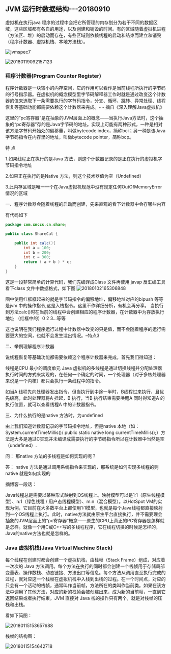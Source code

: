 ## JVM 运行时数据结构---20180910
虚拟机在执行java 程序的过程中会把它所管理的内存划分为若干不同的数据区域，这些区域都有各自的用途，以及创建和销毁的时间。有的区域随着虚拟机进程（方法区、堆）的启动而存在，有些区域则依赖线程的启动和结束而建立和销毁（程序计数器、虚拟机栈、本地方法栈）。

![jvmspec7](https://user-images.githubusercontent.com/6982311/45546348-9c5bf700-b84f-11e8-91c4-c6ef544601c4.png)

![20180119092157123](https://user-images.githubusercontent.com/6982311/45545403-b9db9180-b84c-11e8-8117-c912acca5ca6.png)

### 程序计数器(Program Counter Register)
程序计数器是一块较小的内存空间，它的作用可以看作是当前线程所执行的字节码的行号指示器。在虚拟机的概念模型里字节码解释器工作时就是通过改变这个计数器的值来选取下一条需要执行的字节码指令，分支、循环、跳转、异常处理、线程恢复等基础功能都需要依赖这个计数器来完成。- - 摘自《深入理解Java虚拟机》

这里的“pc寄存器”是在抽象的JVM层面上的概念——当执行Java方法时，这个抽象的“pc寄存器”存的是Java字节码的地址。实现上可能有两种形式，一种是相对该方法字节码开始处的偏移量，叫做bytecode index，简称bci；另一种是该Java字节码指令在内存里的地址，叫做bytecode pointer，简称bcp。

特 点

1.如果线程正在执行的是Java 方法，则这个计数器记录的是正在执行的虚拟机字节码指令地址

2.如果正在执行的是Native 方法，则这个技术器值为空（Undefined）

3.此内存区域是唯一一个在Java虚拟机规范中没有规定任何OutOfMemoryError情况的区域

一、程序计数器会随着线程的启动而创建，先来直观的看下计数器中会存哪些内容

有代码如下
```java
package com.xnccs.cn.share;

public class ShareCal {

    public int calc(){
        int a = 100;
        int b = 200;
        int c = 300;
        return ( a + b ) * c;
    }
}
```
这是一段非常简单的计算代码，我们先编译成Class 文件再使用 javap 反汇编工具看下class 文件中数据格式，如下图
![20180102165306848](https://user-images.githubusercontent.com/6982311/45544726-b6dfa180-b84a-11e8-957d-3718601207d6.png)

图中使用红框框起来的就是字节码指令的偏移地址，偏移地址对应的bipush 等等是jvm 中的操作指令,这是入栈指令。这里不作详细分析，有机会再分享。 当执行到方法calc()时在当前的线程中会创建相应的程序计数器，在计数器中为存放执行地址 （红框中的）0 2 3…等等

这也说明在我们程序运行过程中计数器中改变的只是值，而不会随着程序的运行需要更大的空间，也就不会发生溢出情况。–特点3

二、举例理解程序计数器

说线程恢复等基础功能都需要依赖这个程序计数器来完成，首先我们得知道：

线程是CPU 最小的调度单元
Java 虚拟机的多线程是通过切换线程并分配处理器执行时间的方式来实现的，在任何一个确定的时间，一个处理器（对于多核处理器来说是一个内核）都只会执行一条线程中的指令。

如当A 线程先向处理器发出指令，但当执行到中途一半时，B线程过来执行，且优先级高，此时处理器将A 挂起，B 执行，当B 执行结束需要唤醒A 同时得知道A 的执行位置，就可以查看线程A 中的计数器指令。

三、为什么执行的是native 方法时，为undefined

由上我们知道计数器记录的字节码指令地址，但是native 本地（如：System.currentTimeMillis()/ public static native long currentTimeMillis();）方法是大多是通过C实现并未编译成需要执行的字节码指令所以在计数器中当然是空（undefined）.

问： 那native 方法的多线程是如何实现的呢？

答： native 方法是通过调用系统指令来实现的，那系统是如何实现多线程的则 native 就是如何实现的

摘博客一段话：

Java线程总是需要以某种形式映射到OS线程上。映射模型可以是1:1（原生线程模型）、n:1（绿色线程 / 用户态线程模型）、m:n（混合模型）。以HotSpot VM的实现为例，它目前在大多数平台上都使用1:1模型，也就是每个Java线程都直接映射到一个OS线程上执行。此时，native方法就由原生平台直接执行，并不需要理会抽象的JVM层面上的“pc寄存器”概念——原生的CPU上真正的PC寄存器是怎样就是怎样。就像一个用C或C++写的多线程程序，它在线程切换的时候是怎样的，Java的native方法也就是怎样的。

### Java 虚拟机栈(Java Virtual Machine Stack)
每个线程在创建时都会创建一个虚拟机栈，由栈帧（Stack Frame）组成，对应着一次次的 Java 方法调用。每个方法在执行的同时都会创建一个栈帧用于存储局部变量表、操作数栈、动态链接、方法出口等信息。每个方法从调用直至执行完成的过程，就对应这一个栈帧在虚拟机栈中入栈到出栈的过程。在一个时间点，对应的只会有一个活动的栈帧，通常叫作当前帧，方法所在的类叫作当前类。如果在该方法中调用了其他方法，对应的新的栈帧会被创建出来，成为新的当前帧，一直到它返回结果或者执行结束。JVM 直接对 Java 栈的操作只有两个，就是对栈帧的压栈和出栈。

看如下简图：

![20180115153657688](https://user-images.githubusercontent.com/6982311/45546793-f5785a80-b850-11e8-94a5-a58c8ae3fd9b.png)

栈帧的结构图：

![20180115154642718](https://user-images.githubusercontent.com/6982311/45546924-80f1eb80-b851-11e8-979b-a4dec2e01382.png)


